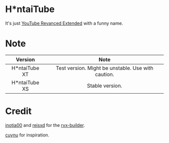 # H*ntaiTube
It's just [YouTube Revanced Extended](https://github.com/inotia00/ReVanced_Extended) with a funny name.
# Note
| Version | Note |
| :-: | :-: |
| H*ntaiTube XT | Test version. Might be unstable. Use with caution. |
| H*ntaiTube XS | Stable version. |
# Credit
[inotia00](https://github.com/inotia00) and [reisxd](https://github.com/reisxd) for the [rvx-builder](https://github.com/inotia00/rvx-bilder).

[cuynu](https://github.com/cuynu) for inspiration.
